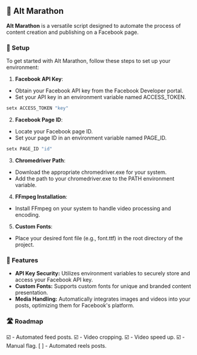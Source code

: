 ## 🪇 Alt Marathon
**Alt Marathon** is a versatile script designed to automate the process of content creation and publishing on a Facebook page.

### 🔧 Setup
To get started with Alt Marathon, follow these steps to set up your environment:
1. **Facebook API Key**:
 - Obtain your Facebook API key from the Facebook Developer portal.
 - Set your API key in an environment variable named ACCESS_TOKEN.
```cmd
setx ACCESS_TOKEN "key"
```
2. **Facebook Page ID**:
 - Locate your Facebook page ID.
 - Set your page ID in an environment variable named PAGE_ID.
```cmd
setx PAGE_ID "id"
```
3. **Chromedriver Path**:
 - Download the appropriate chromedriver.exe for your system.
 - Add the path to your chromedriver.exe to the PATH environment variable.

4. **FFmpeg Installation**:
 - Install FFmpeg on your system to handle video processing and encoding.

5. **Custom Fonts**:
 - Place your desired font file (e.g., font.ttf) in the root directory of the project.


### 🚀 Features
 - **API Key Security:** Utilizes environment variables to securely store and access your Facebook API key.
 - **Custom Fonts:** Supports custom fonts for unique and branded content presentation.
 - **Media Handling:** Automatically integrates images and videos into your posts, optimizing them for Facebook's platform.

### 🛣️ Roadmap
☑️ - Automated feed posts.
☑️ - Video cropping.
☑️ - Video speed up.
☑️ - Manual flag.
[ ] - Automated reels posts.